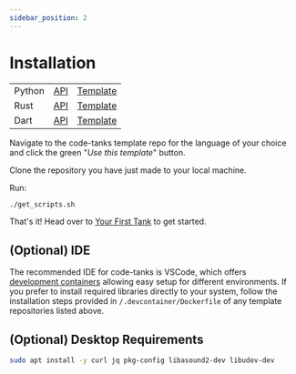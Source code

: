 ```yaml
---
sidebar_position: 2
---
```


# Installation

|  |  |  |
| --- | --- | --- |
| Python | [API](https://github.com/code-tanks/python-api) | [Template](https://github.com/code-tanks/python-template) |
| Rust |[API](https://github.com/code-tanks/code-tanks/tree/main/api) | [Template](https://github.com/code-tanks/rust-template) |
| Dart |[API](https://github.com/code-tanks/dart-api) | [Template](https://github.com/code-tanks/dart-template) |

Navigate to the code-tanks template repo for the language of your choice and click the green "*Use this template*" button.

Clone the repository you have just made to your local machine.

Run:
```bash
./get_scripts.sh
```


That's it! Head over to [Your First Tank](tutorial-basics/your-first-tank.mdx) to get started.

## (Optional) IDE

The recommended IDE for code-tanks is VSCode, which offers [development containers](https://docs.github.com/en/codespaces/setting-up-your-project-for-codespaces/adding-a-dev-container-configuration/introduction-to-dev-containers) allowing easy setup for different environments. If you prefer to install required libraries directly to your system, follow the installation steps provided in `/.devcontainer/Dockerfile` of any template repositories listed above.

## (Optional) Desktop Requirements
```bash
sudo apt install -y curl jq pkg-config libasound2-dev libudev-dev
```


